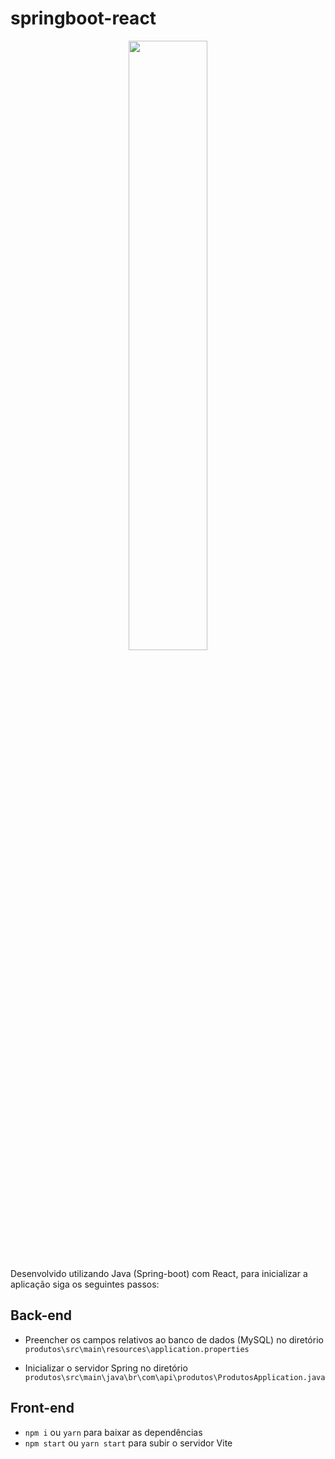 # springboot-react
 
<div align="center">
  <img src="https://user-images.githubusercontent.com/64506852/218179905-64fa07b9-4572-4e00-9f86-f8bdff573755.png" width="50%">
 </div>
 
 Desenvolvido utilizando Java (Spring-boot) com React, para inicializar a aplicação siga os seguintes passos:
 
 <h2>Back-end</h2>
 
 - Preencher os campos relativos ao banco de dados (MySQL) no diretório `produtos\src\main\resources\application.properties`
 
 - Inicializar o servidor Spring no diretório `produtos\src\main\java\br\com\api\produtos\ProdutosApplication.java`
 
 <h2>Front-end</h2>
 
 - `npm i` ou `yarn` para baixar as dependências
 - `npm start` ou `yarn start` para subir o servidor Vite
 
